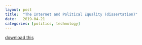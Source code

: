 ```yaml
---
layout: post
title:  "The Internet and Political Equality (dissertation)"
date:   2019-04-21
categories: [politics, technology]
---
```

[download this](_posts/final-copy.pdf)
